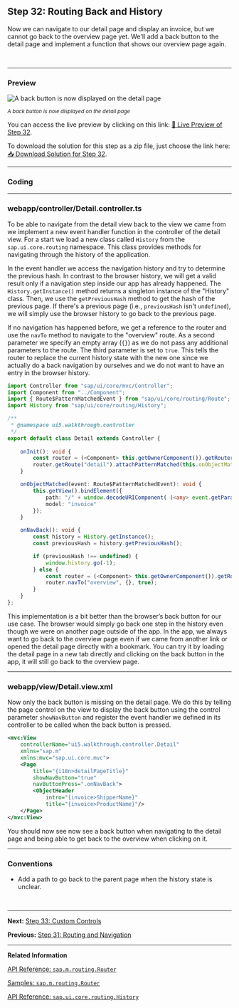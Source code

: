 ## Step 32: Routing Back and History

Now we can navigate to our detail page and display an invoice, but we cannot go back to the overview page yet. We'll add a back button to the detail page and implement a function that shows our overview page again.

&nbsp;

***

### Preview
  
  
![](https://sdk.openui5.org/docs/topics/loio33a8341077bb458685274c64d2317f6b_LowRes.png "A back button is now displayed on the detail page")

<sup>*A back button is now displayed on the detail page*</sup>

You can access the live preview by clicking on this link: [🔗 Live Preview of Step 32](https://sap-samples.github.io/ui5-typescript-walkthrough/step-32/test/mockServer-cdn.html).

To download the solution for this step as a zip file, just choose the link here: [📥 Download Solution for Step 32](https://sap-samples.github.io/ui5-typescript-walkthrough/ui5-typescript-walkthrough-step-32.zip).

***

### Coding

***

### webapp/controller/Detail.controller.ts

To be able to navigate from the detail view back to the view we came from we implement a new event handler function in the controller of the detail view. 
For a start we load a new class called `History` from the `sap.ui.core.routing` namespace. This class provides methods for navigating through the history of the application.

In the event handler we access the navigation history and try to determine the previous hash. In contrast to the browser history, we will get a valid result only if a navigation step inside our app has already happened. The `History.getInstance()` method returns a singleton instance of the "History" class. Then, we use the `getPreviousHash` method to get the hash of the previous page. If there's a previous page (i.e., `previousHash` isn't `undefined`), we will simply use the browser history to go back to the previous page. 

If no navigation has happened before, we get a reference to the router and use the `navTo` method to navigate to the "overview" route. As a second parameter we specify an empty array \(`{}`\) as we do not pass any additional parameters to the route. The third parameter is set to `true`. This tells the router to replace the current history state with the new one since we actually do a back navigation by ourselves and we do not want to have an entry in the browser history.

```ts
import Controller from "sap/ui/core/mvc/Controller";
import Component from "../Component";
import { Route$PatternMatchedEvent } from "sap/ui/core/routing/Route";
import History from "sap/ui/core/routing/History";

/**
 * @namespace ui5.walkthrough.controller
 */
export default class Detail extends Controller {
    
    onInit(): void {
        const router = (<Component> this.getOwnerComponent()).getRouter();
        router.getRoute("detail").attachPatternMatched(this.onObjectMatched, this);
    }

    onObjectMatched(event: Route$PatternMatchedEvent): void {
        this.getView().bindElement({
            path: "/" + window.decodeURIComponent( (<any> event.getParameter("arguments")).invoicePath),
            model: "invoice"
        });
    }

    onNavBack(): void {
        const history = History.getInstance();
        const previousHash = history.getPreviousHash();

        if (previousHash !== undefined) {
            window.history.go(-1);
        } else {
            const router = (<Component> this.getOwnerComponent()).getRouter();
            router.navTo("overview", {}, true);
        }
    }    
};
```

This implementation is a bit better than the browser’s back button for our use case. The browser would simply go back one step in the history even though we were on another page outside of the app. In the app, we always want to go back to the overview page even if we came from another link or opened the detail page directly with a bookmark. You can try it by loading the detail page in a new tab directly and clicking on the back button in the app, it will still go back to the overview page.

***

### webapp/view/Detail.view.xml

Now only the back button is missing on the detail page. We do this by telling the page control on the view to display the back button using the control parameter `showNavButton` and register the event handler we defined in its controller to be called when the back button is pressed.

```xml
<mvc:View
	controllerName="ui5.walkthrough.controller.Detail"
	xmlns="sap.m"
	xmlns:mvc="sap.ui.core.mvc">
	<Page
		title="{i18n>detailPageTitle}"
		showNavButton="true"
		navButtonPress=".onNavBack">
		<ObjectHeader
			intro="{invoice>ShipperName}"
			title="{invoice>ProductName}"/>
	</Page>
</mvc:View>
```

You should now see now see a back button when navigating to the detail page and being able to get back to the overview when clicking on it.

***

### Conventions

-   Add a path to go back to the parent page when the history state is unclear.

&nbsp;

***

**Next:** [Step 33: Custom Controls](../33/README.md "We can now navigate between the overview and the detail page, but the actual item that we selected in the overview is not displayed on the detail page yet. A typical use case for our app is to show additional information for the selected item on the detail page.")

**Previous:** [Step 31: Routing and Navigation](../31/README.md "We can now navigate between the overview and the detail page, but the actual item that we selected in the overview is not displayed on the detail page yet. A typical use case for our app is to show additional information for the selected item on the detail page.")

***

**Related Information**  

[API Reference: `sap.m.routing.Router`](https://sdk.openui5.org/api/sap.m.routing.Router)

[Samples: `sap.m.routing.Router`](https://sdk.openui5.org/entity/sap.m.routing.Router)

[API Reference: `sap.ui.core.routing.History`](https://sdk.openui5.org/api/sap.ui.core.routing.History)